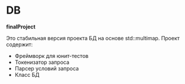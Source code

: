 # DB
**finalProject**

Это стабильная версия проекта БД на основе std::multimap. Проект содержит:
- Фреймворк для юнит-тестов
- Токенизатор запроса
- Парсер условий запроса
- Класс БД
